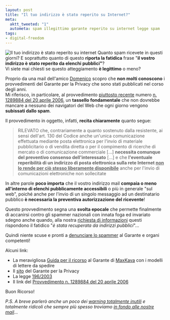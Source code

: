 ```yaml
--- 
layout: post
title: "Il tuo indirizzo è stato reperito su Internet?"
meta: 
  aktt_tweeted: "1"
  autometa: spam illegittimo garante reperito su internet legge spam
tags: 
- digital-freedom
---
```

![Il tuo indirizzo è stato reperito su internet](/download/20061012_spam.jpg)
Quanto spam ricevete in questi giorni? E soprattutto quanto di questo **riporta la fatidica** frase "**il vostro indirizzo è stato reperito da elenchi pubblici"**?  
Vi siete mai chiesti se questo atteggiamento **è legittimo** o meno?  

Proprio da una mail dell'amico [Domenico](http://www.alcooland.it/) scopro che **non molti conoscono** i provvedimenti del Garante per la Privacy che sono stati pubblicati nel corso degli anni.  
Mi riferisco, in particolare, al provvedimento [piuttosto recente](http://www.garanteprivacy.it/garante/doc.jsp?ID=1289884) numero [n. 1289884 del 20 aprile 2006](http://www.garanteprivacy.it/garante/doc.jsp?ID=1289884), un **tassello fondamentale** che non dovrebbe mancare a nessuno dei navigatori del Web che ogni giorno vengono **subissati dallo spam**.  
  
Il provvedimento in oggetto, infatti, **recita chiaramente** quanto segue:

> RILEVATO che, contrariamente a quanto sostenuto dalla resistente, ai sensi dell'art. 130 del Codice anche un'unica comunicazione effettuata mediante posta elettronica per l'invio di materiale pubblicitario o di vendita diretta o per il compimento di ricerche di mercato o di comunicazione commerciale [...] **necessita comunque del preventivo consenso dell'interessato** [...] e che **l'eventuale reperibilità di un indirizzo di posta elettronica sulla rete Internet <u>non lo rende per ciò stesso liberamente disponibile</u>** anche per l'invio di comunicazioni elettroniche non sollecitate  
  
In altre parole **poco importa** che il vostro indirizzo mail **compaia o meno all'interno di elenchi pubblicamente accessibili** o più in generale "sul web", poiché anche per l'invio di un singolo messaggio ad un destinatario pubblico **è necessaria la preventiva autorizzazione del ricevente**!  
  
Questo provvedimento segna una **svolta epocale** che permette finalmente di accanirsi contro gli spammer nazionali con innata foga ed invariato sdegno anche quando, alla nostra [richiesta di informazioni](http://www.maxkava.com/spam/richiesta_info_art13.txt) questi rispondono il fatidico "*è stata recuperata da indirizzi pubblici*"...  

Quindi niente scuse e pronti a [denunciare lo spammer](http://www.maxkava.com/spam/spam_intro.htm) al Garante e organi competenti!

Alcuni link:

* La meravigliosa [Guida per il ricorso](http://www.maxkava.com/spam/spam_intro.htm) al Garante di [MaxKava](http://www.maxkava.com/spam/spam_intro.htm) con i modelli di lettere da spedire
* Il [sito](http://www.garanteprivacy.it/garante/navig/jsp/index.jsp) del Garante per la Privacy
* La legge [196/2003](http://www.garanteprivacy.it/garante/doc.jsp?ID=1289884)
* Il link del [Provvedimento n. 1289884 del 20 aprile 2006](http://www.garanteprivacy.it/garante/doc.jsp?ID=1289884)  

Buon Ricorso!

*P.S. A breve parlerò anche un poco dei [warning totalmente inutili](http://www.ebruni.it/docs/pippolone196/) e totalmente ridicoli che sempre più spesso troviamo [in fondo alle nostre mail](http://www.ebruni.it/docs/pippolone196/)...* 
